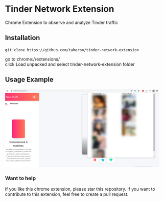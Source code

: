 # Tinder Network Extension

Chrome Extension to observe and analyze Tinder traffic

## Installation

`git clone https://github.com/taheroo/tinder-network-extension`

go to chrome://extensions/</br>
click Load unpacked and select tinder-network-extension folder

## Usage Example

![usage example](https://github.com/taheroo/tinder-network-extension/blob/master/images/example.png)

### Want to help
If you like this chrome extension, please star this repository.
If you want to contribute to this extension, feel free to create a pull request.
